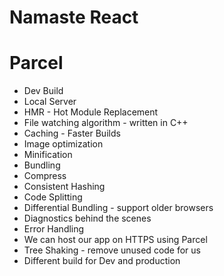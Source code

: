 # Namaste React

# Parcel
- Dev Build
- Local Server
- HMR - Hot Module Replacement
- File watching algorithm - written in C++
- Caching - Faster Builds
- Image optimization
- Minification
- Bundling
- Compress
- Consistent Hashing
- Code Splitting
- Differential Bundling - support older browsers
- Diagnostics behind the scenes
- Error Handling
- We can host our app on HTTPS using Parcel
- Tree Shaking - remove unused code for us
- Different build for Dev and production
